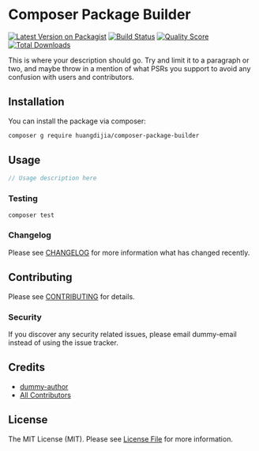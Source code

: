 # Composer Package Builder

[![Latest Version on Packagist](https://img.shields.io/packagist/v/huangdijia/composer-package-builder.svg?style=flat-square)](https://packagist.org/packages/huangdijia/composer-package-builder)
[![Build Status](https://img.shields.io/travis/huangdijia/composer-package-builder/master.svg?style=flat-square)](https://travis-ci.org/huangdijia/composer-package-builder)
[![Quality Score](https://img.shields.io/scrutinizer/g/huangdijia/composer-package-builder.svg?style=flat-square)](https://scrutinizer-ci.com/g/huangdijia/composer-package-builder)
[![Total Downloads](https://img.shields.io/packagist/dt/huangdijia/composer-package-builder.svg?style=flat-square)](https://packagist.org/packages/huangdijia/composer-package-builder)

This is where your description should go. Try and limit it to a paragraph or two, and maybe throw in a mention of what PSRs you support to avoid any confusion with users and contributors.

## Installation

You can install the package via composer:

```bash
composer g require huangdijia/composer-package-builder
```

## Usage

``` php
// Usage description here
```

### Testing

``` bash
composer test
```

### Changelog

Please see [CHANGELOG](CHANGELOG.md) for more information what has changed recently.

## Contributing

Please see [CONTRIBUTING](CONTRIBUTING.md) for details.

### Security

If you discover any security related issues, please email dummy-email instead of using the issue tracker.

## Credits

- [dummy-author](https://github.com/huangdijia)
- [All Contributors](../../contributors)

## License

The MIT License (MIT). Please see [License File](LICENSE.md) for more information.
